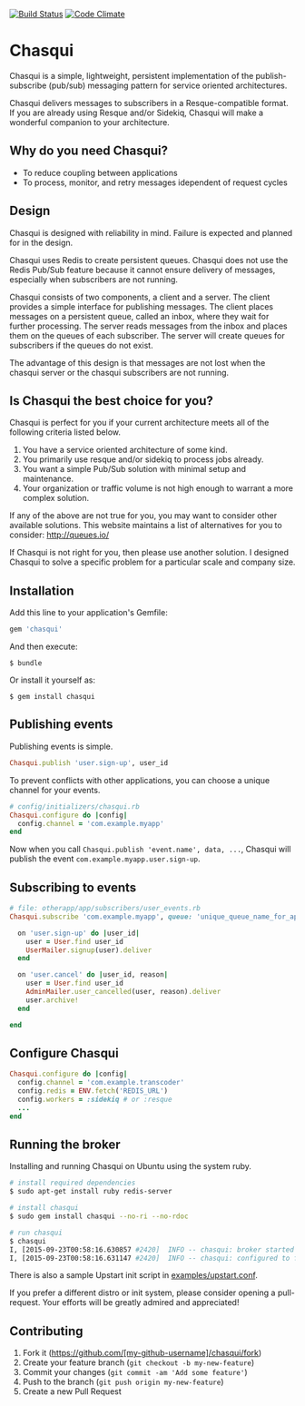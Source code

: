 [![Build Status](https://travis-ci.org/jbgo/chasqui.svg?branch=master)](https://travis-ci.org/jbgo/chasqui)
[![Code Climate](https://codeclimate.com/github/jbgo/chasqui/badges/gpa.svg)](https://codeclimate.com/github/jbgo/chasqui)

# Chasqui

Chasqui is a simple, lightweight, persistent implementation of the publish-subscribe (pub/sub)
messaging pattern for service oriented architectures.

Chasqui delivers messages to subscribers in a Resque-compatible format. If you are already
using Resque and/or Sidekiq, Chasqui will make a wonderful companion to your architecture.

## Why do you need Chasqui?

* To reduce coupling between applications
* To process, monitor, and retry messages idependent of request cycles

## Design

Chasqui is designed with reliability in mind.
Failure is expected and planned for in the design.

Chasqui uses Redis to create persistent queues. Chasqui does not use the Redis Pub/Sub feature
because it cannot ensure delivery of messages, especially when subscribers are not running.

Chasqui consists of two components, a client and a server.
The client provides a simple interface for publishing messages. The client places messages
on a persistent queue, called an inbox, where they wait for further processing.
The server reads messages from the inbox and places them on the queues of each subscriber.
The server will create queues for subscribers if the queues do not exist.

The advantage of this design is that messages are not lost when the chasqui server or the
chasqui subscribers are not running.

## Is Chasqui the best choice for you?

Chasqui is perfect for you if your current architecture meets all of the following criteria
listed below.

1. You have a service oriented architecture of some kind.
2. You primarily use resque and/or sidekiq to process jobs already.
3. You want a simple Pub/Sub solution with minimal setup and maintenance.
4. Your organization or traffic volume is not high enough to warrant a more complex solution.

If any of the above are not true for you, you may want to consider other available solutions.
This website maintains a list of alternatives for you to consider: http://queues.io/

If Chasqui is not right for you, then please use another solution. I designed Chasqui to
solve a specific problem for a particular scale and company size.

## Installation

Add this line to your application's Gemfile:

```ruby
gem 'chasqui'
```

And then execute:

    $ bundle

Or install it yourself as:

    $ gem install chasqui

## Publishing events

Publishing events is simple.

```rb
Chasqui.publish 'user.sign-up', user_id
```

To prevent conflicts with other applications, you can choose a unique channel for your events.

```rb
# config/initializers/chasqui.rb
Chasqui.configure do |config|
  config.channel = 'com.example.myapp'
end
```

Now when you call `Chasqui.publish 'event.name', data, ...`, Chasqui will publish the event
`com.example.myapp.user.sign-up`.

## Subscribing to events

```rb
# file: otherapp/app/subscribers/user_events.rb
Chasqui.subscribe 'com.example.myapp', queue: 'unique_queue_name_for_app' do

  on 'user.sign-up' do |user_id|
    user = User.find user_id
    UserMailer.signup(user).deliver
  end

  on 'user.cancel' do |user_id, reason|
    user = User.find user_id
    AdminMailer.user_cancelled(user, reason).deliver
    user.archive!
  end

end
```

## Configure Chasqui

```rb
Chasqui.configure do |config|
  config.channel = 'com.example.transcoder'
  config.redis = ENV.fetch('REDIS_URL')
  config.workers = :sidekiq # or :resque
  ...
end
```

## Running the broker

Installing and running Chasqui on Ubuntu using the system ruby.

```sh
# install required dependencies
$ sudo apt-get install ruby redis-server

# install chasqui
$ sudo gem install chasqui --no-ri --no-rdoc

# run chasqui
$ chasqui
I, [2015-09-23T00:58:16.630857 #2420]  INFO -- chasqui: broker started with pid 2420
I, [2015-09-23T00:58:16.631147 #2420]  INFO -- chasqui: configured to fetch events from inbox on #<Redis client v3.2.1 for redis://127.0.0.1:6379/0>
```

There is also a sample Upstart init script in [examples/upstart.conf](examples/upstart.conf).

If you prefer a different distro or init system, please consider opening a pull-request. Your efforts will be greatly admired and appreciated!

## Contributing

1. Fork it (https://github.com/[my-github-username]/chasqui/fork)
2. Create your feature branch (`git checkout -b my-new-feature`)
3. Commit your changes (`git commit -am 'Add some feature'`)
4. Push to the branch (`git push origin my-new-feature`)
5. Create a new Pull Request

